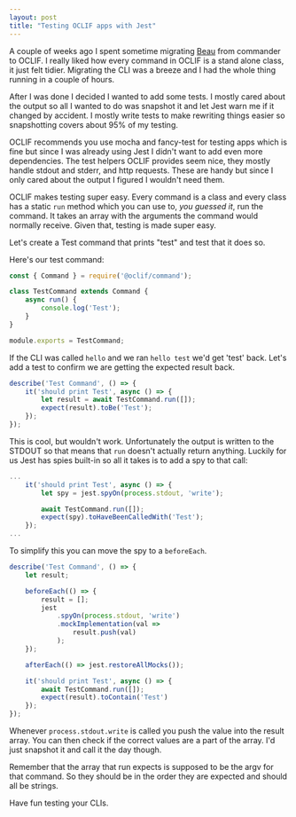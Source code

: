 ```yaml
---
layout: post
title: "Testing OCLIF apps with Jest"
---
```


A couple of weeks ago I spent sometime migrating [Beau](https://beaujs.com) from
commander to OCLIF. I really liked how every command in OCLIF is a stand alone
class, it just felt tidier. Migrating the CLI was a breeze and I had the whole
thing running in a couple of hours.

After I was done I decided I wanted to add some tests. I mostly cared about the
output so all I wanted to do was snapshot it and let Jest warn me if it changed
by accident. I mostly write tests to make rewriting things easier so snapshotting
covers about 95% of my testing.

OCLIF recommends you use mocha and fancy-test for testing apps which is fine but
since I was already using Jest I didn't want to add even more dependencies. The
test helpers OCLIF provides seem nice, they mostly handle stdout and stderr, and
http requests. These are handy but since I only cared about the output I figured
I wouldn't need them.

OCLIF makes testing super easy. Every command is a class and every class has a
static `run` method which you can use to, _you guessed it_, run the command. It
takes an array with the arguments the command would normally receive. Given that,
testing is made super easy.

Let's create a Test command that prints "test" and test that it does so.

Here's our test command:

```javascript
const { Command } = require('@oclif/command');

class TestCommand extends Command {
	async run() {
		console.log('Test');
	}
}

module.exports = TestCommand;
```

If the CLI was called `hello` and we ran `hello test` we'd get 'test' back. Let's
add a test to confirm we are getting the expected result back.

```javascript
describe('Test Command', () => {
	it('should print Test', async () => {
		let result = await TestCommand.run([]);
		expect(result).toBe('Test');
	});
});
```

This is cool, but wouldn't work. Unfortunately the output is written to the
STDOUT so that means that `run` doesn't actually return anything. Luckily for us
Jest has spies built-in so all it takes is to add a spy to that call:

```javascript
...
	it('should print Test', async () => {
		let spy = jest.spyOn(process.stdout, 'write');

		await TestCommand.run([]);
		expect(spy).toHaveBeenCalledWith('Test');
	});
...
```

To simplify this you can move the spy to a `beforeEach`.

```javascript
describe('Test Command', () => {
	let result;

	beforeEach(() => {
		result = [];
		jest
			.spyOn(process.stdout, 'write')
			.mockImplementation(val =>
				result.push(val)
			);
	});

	afterEach(() => jest.restoreAllMocks());

	it('should print Test', async () => {
		await TestCommand.run([]);
		expect(result).toContain('Test')
	});
});

```

Whenever `process.stdout.write` is called you push the value into the result array.
You can then check if the correct values are a part of the array. I'd just snapshot
it and call it the day though.

Remember that the array that run expects is supposed to be the argv for that command.
So they should be in the order they are expected and should all be strings.

Have fun testing your CLIs.
